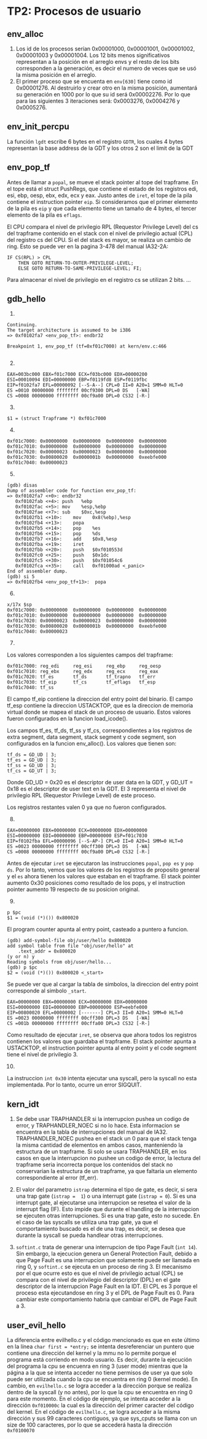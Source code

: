 TP2: Procesos de usuario
========================

env_alloc
---------

1. Los id de los procesos serían 0x00001000, 0x00001001, 0x00001002, 0x00001003 y 0x00001004. Los 12 bits menos significativos representan a la posición en el arreglo envs y el resto de los bits corresponden a la generación, es decir el numero de veces que se usó la misma posición en el arreglo.
2. El primer proceso que se encuenta en `env[630]` tiene como id 0x00001276. Al destruirlo y crear otro en la misma posición, aumentará su generación en 1000 por lo que su id será 0x00002276. Por lo que para las siguientes 3 iteraciones será: 0x0003276, 0x0004276 y 0x0005276. 


env_init_percpu
---------------

La función `lgdt` escribe 6 bytes en el registro `GDTR`, los cuales 4 bytes representan la base address de la GDT y los otros 2 son el limit de la GDT 


env_pop_tf
----------
Antes de llamar a `popal`, se mueve el stack pointer al tope del trapframe. En el tope está el struct PushRegs, que contiene el estado de los registros edi, esi, ebp, oesp, ebx, edx, ecx y eax.
Justo antes de `iret`, el tope de la pila contiene el instruction pointer `eip`.
Si consideramos que el primer elemento de la pila es `eip` y que cada elemento tiene un tamaño de 4 bytes, el tercer elemento de la pila es `eflags`.


El CPU compara el nivel de privilegio RPL (Requestor Privilege Level) del cs del trapframe contenido en el stack con el nivel de privilegio actual (CPL) del registro cs del CPU. Si el del stack es mayor, se realiza un cambio de ring. Esto se puede ver en la pagina 3-478 del manual IA32-2A:
```
IF CS(RPL) > CPL
	THEN GOTO RETURN-TO-OUTER-PRIVILEGE-LEVEL;
	ELSE GOTO RETURN-TO-SAME-PRIVILEGE-LEVEL; FI;
```

Para almacenar el nivel de privilegio en el registro cs se utilizan 2 bits.
...


gdb_hello
---------

1.
```
Continuing.
The target architecture is assumed to be i386
=> 0xf0102fa7 <env_pop_tf>:	endbr32 

Breakpoint 1, env_pop_tf (tf=0xf01c7000) at kern/env.c:466


```

2.
```
EAX=003bc000 EBX=f01c7000 ECX=f03bc000 EDX=00000200
ESI=00010094 EDI=00000000 EBP=f0119fd8 ESP=f0119fbc
EIP=f0102fa7 EFL=00000092 [--S-A--] CPL=0 II=0 A20=1 SMM=0 HLT=0
ES =0010 00000000 ffffffff 00cf9300 DPL=0 DS   [-WA]
CS =0008 00000000 ffffffff 00cf9a00 DPL=0 CS32 [-R-]

```

3.
```
$1 = (struct Trapframe *) 0xf01c7000

```

4.
```
0xf01c7000:	0x00000000	0x00000000	0x00000000	0x00000000
0xf01c7010:	0x00000000	0x00000000	0x00000000	0x00000000
0xf01c7020:	0x00000023	0x00000023	0x00000000	0x00000000
0xf01c7030:	0x00800020	0x0000001b	0x00000000	0xeebfe000
0xf01c7040:	0x00000023

```
5.
```
(gdb) disas
Dump of assembler code for function env_pop_tf:
=> 0xf0102fa7 <+0>:	endbr32 
   0xf0102fab <+4>:	push   %ebp
   0xf0102fac <+5>:	mov    %esp,%ebp
   0xf0102fae <+7>:	sub    $0xc,%esp
   0xf0102fb1 <+10>:	mov    0x8(%ebp),%esp
   0xf0102fb4 <+13>:	popa   
   0xf0102fb5 <+14>:	pop    %es
   0xf0102fb6 <+15>:	pop    %ds
   0xf0102fb7 <+16>:	add    $0x8,%esp
   0xf0102fba <+19>:	iret   
   0xf0102fbb <+20>:	push   $0xf010553d
   0xf0102fc0 <+25>:	push   $0x1dc
   0xf0102fc5 <+30>:	push   $0xf01054c6
   0xf0102fca <+35>:	call   0xf01000ad <_panic>
End of assembler dump.
(gdb) si 5
=> 0xf0102fb4 <env_pop_tf+13>:	popa 

```
6.
```
x/17x $sp
0xf01c7000:	0x00000000	0x00000000	0x00000000	0x00000000
0xf01c7010:	0x00000000	0x00000000	0x00000000	0x00000000
0xf01c7020:	0x00000023	0x00000023	0x00000000	0x00000000
0xf01c7030:	0x00800020	0x0000001b	0x00000000	0xeebfe000
0xf01c7040:	0x00000023

```
7.
Los valores corresponden a los siguientes campos del trapframe:
```
0xf01c7000:	reg_edi		reg_esi		reg_ebp		reg_oesp
0xf01c7010:	reg_ebx		reg_edx		reg_ecx		reg_eax
0xf01c7020:	tf_es		tf_ds		tf_trapno	tf_err
0xf01c7030:	tf_eip		tf_cs		tf_eflags	tf_esp
0xf01c7040:	tf_ss
```

El campo tf_eip contiene la direccion del entry point del binario.
El campo tf_esp contiene la direccion USTACKTOP, que es la direccion de memoria virtual donde se mapea el stack de un proceso de usuario.
Estos valores fueron configurados en la funcion load_icode().

Los campos tf_es, tf_ds, tf_ss y tf_cs, correspondientes a los registros de extra segment, data segment, stack segment y code segment, son configurados en la funcion env_alloc().
Los valores que tienen son:

```
tf_ds = GD_UD | 3;
tf_es = GD_UD | 3;
tf_ss = GD_UD | 3;
tf_cs = GD_UT | 3;
```
Donde GD_UD = 0x20 es el descriptor de user data en la GDT, y GD_UT = 0x18 es el descriptor de user text en la GDT. El 3 representa el nivel de privilegio RPL (Requestor Privilege Level) de este proceso.

Los registros restantes valen 0 ya que no fueron configurados.

8.

```
EAX=00000000 EBX=00000000 ECX=00000000 EDX=00000000
ESI=00000000 EDI=00000000 EBP=00000000 ESP=f01c7030
EIP=f0102fba EFL=00000096 [--S-AP-] CPL=0 II=0 A20=1 SMM=0 HLT=0
ES =0023 00000000 ffffffff 00cff300 DPL=3 DS   [-WA]
CS =0008 00000000 ffffffff 00cf9a00 DPL=0 CS32 [-R-]

```
Antes de ejecutar `iret` se ejecutaron las instrucciones `popal`, `pop es` y `pop ds`. Por lo tanto, vemos que los valores de los registros de proposito general y el `es` ahora tienen los valores que estaban en el trapframe. El stack pointer aumento 0x30 posiciones como resultado de los pops, y el instruction pointer aumento 19 respecto de su posicion original.

9.

```
p $pc
$1 = (void (*)()) 0x800020
```

El program counter apunta al entry point, casteado a puntero a funcion.

```
(gdb) add-symbol-file obj/user/hello 0x800020
add symbol table from file "obj/user/hello" at
	.text_addr = 0x800020
(y or n) y
Reading symbols from obj/user/hello...
(gdb) p $pc
$2 = (void (*)()) 0x800020 <_start>

```

Se puede ver que al cargar la tabla de simbolos, la direccion del entry point corresponde al simbolo `_start`.

```
EAX=00000000 EBX=00000000 ECX=00000000 EDX=00000000
ESI=00000000 EDI=00000000 EBP=00000000 ESP=eebfe000
EIP=00800020 EFL=00000002 [-------] CPL=3 II=0 A20=1 SMM=0 HLT=0
ES =0023 00000000 ffffffff 00cff300 DPL=3 DS   [-WA]
CS =001b 00000000 ffffffff 00cffa00 DPL=3 CS32 [-R-]

```

Como resultado de ejecutar `iret`, se observa que ahora todos los registros contienen los valores que guardaba el trapframe. El stack pointer apunta a USTACKTOP, el instruction pointer apunta al entry point y el code segment tiene el nivel de privilegio 3.

10. 
La instruccion `int 0x30` intenta ejecutar una syscall, pero la syscall no esta implementada. Por lo tanto, ocurre un error SIGQUIT.

kern_idt
---------------

1. Se debe usar TRAPHANDLER si la interrupcion pushea un codigo de error, y TRAPHANDLER_NOEC si no lo hace. Esta informacion se encuentra en la tabla de interrupciones del manual de IA32. 
TRAPHANDLER_NOEC pushea en el stack un 0 para que el stack tenga la misma cantidad de elementos en ambos casos, manteniendo la estructura de un trapframe. Si solo se usara TRAPHANDLER, en los casos en que la interrupcion no pushee un codigo de error, la lectura del trapframe seria incorrecta porque los contenidos del stack no conservarian la estructura de un trapframe, ya que faltaria un elemento correspondiente al error (tf_err).

2. El valor del parametro `istrap` determina el tipo de gate, es decir, si sera una trap gate (`istrap =  1`) o una interrupt gate (`istrap = 0`).
Si es una interrupt gate, al ejecutarse una interrupcion se resetea el valor de la interrupt flag (IF). Esto impide que durante el handling de la interrupcion se ejecuten otras interrupciones.
Si es una trap gate, esto no sucede. 
En el caso de las syscalls se utiliza una trap gate, ya que el comportamiento buscado es el de una trap, es decir, se desea que durante la syscall se pueda handlear otras interrupciones.

3. `softint.c` trata de generar una interrupcion de tipo Page Fault (`int 14`). Sin embargo, la ejecucion genera un General Protection Fault, debido a que Page Fault es una interrupcion que solamente puede ser llamada en ring 0, y `softint.c` se ejecuta en un proceso de ring 3. El mecanismo por el que ocurre esto es que el nivel de privilegio actual (CPL) se compara con el nivel de privilegio del descriptor (DPL) en el gate descriptor de la interrupcion Page Fault en la IDT. El CPL es 3 porque el proceso esta ejecutandose en ring 3 y el DPL de Page Fault es 0.
Para cambiar este comportamiento habria que cambiar el DPL de Page Fault a 3.



user_evil_hello
---------------

La diferencia entre evilhello.c y el código mencionado es que en este último en la línea ` char first = *entry; ` se intenta desreferenciar un puntero que contiene una dirección del kernel y la mmu no lo permite porque el programa está corriendo en modo usuario.
Es decir, durante la ejecución del programa la cpu se encuenra en ring 3 (user mode) mientras que la página a la que se intenta acceder no tiene permisos de user ya que solo puede ser utilizada cuando la cpu se encuentra en ring 0 (kernel mode).
En cambio, en `evilhello.c` se logra acceder a la dirección porque se realiza dentro de la syscall (y no antes), por lo que la cpu se encuentra en ring 0 para este momento.
En el código de ejemplo, se intenta acceder a la dirección `0xf010000c` la cual es la dirección del primer caracter del código del kernel.
En el código de `evilhello.c`, se logra acceder a la misma dirección y sus 99 caracteres contiguos, ya que sys_cputs se llama con un size de 100 caracteres, por lo que se accederá hasta la dirección `0xf0100070`